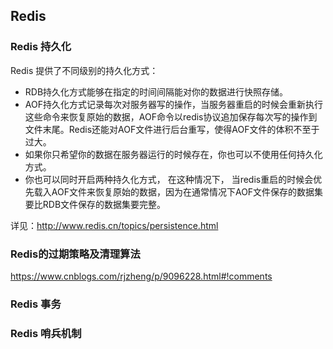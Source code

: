 ## Redis

### Redis 持久化

Redis 提供了不同级别的持久化方式：

- RDB持久化方式能够在指定的时间间隔能对你的数据进行快照存储。
- AOF持久化方式记录每次对服务器写的操作，当服务器重启的时候会重新执行这些命令来恢复原始的数据，AOF命令以redis协议追加保存每次写的操作到文件末尾。Redis还能对AOF文件进行后台重写，使得AOF文件的体积不至于过大。
- 如果你只希望你的数据在服务器运行的时候存在，你也可以不使用任何持久化方式。
- 你也可以同时开启两种持久化方式， 在这种情况下， 当redis重启的时候会优先载入AOF文件来恢复原始的数据，因为在通常情况下AOF文件保存的数据集要比RDB文件保存的数据集要完整。

详见：http://www.redis.cn/topics/persistence.html

### Redis的过期策略及清理算法

https://www.cnblogs.com/rjzheng/p/9096228.html#!comments

### Redis 事务

### Redis 哨兵机制